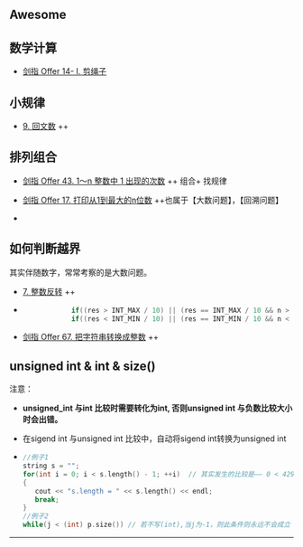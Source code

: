 ## Awesome

## 数学计算

- [剑指 Offer 14- I. 剪绳子](https://leetcode-cn.com/problems/jian-sheng-zi-lcof/)  

## 小规律

- [9. 回文数](https://leetcode-cn.com/problems/palindrome-number/) ++

## 排列组合

- [剑指 Offer 43. 1～n 整数中 1 出现的次数](https://leetcode.cn/problems/1nzheng-shu-zhong-1chu-xian-de-ci-shu-lcof/)  ++ 组合+ 找规律
- [剑指 Offer 17. 打印从1到最大的n位数](https://leetcode.cn/problems/da-yin-cong-1dao-zui-da-de-nwei-shu-lcof/) ++也属于【大数问题】，【回溯问题】

- 

## 如何判断越界

其实伴随数字，常常考察的是大数问题。

- [7. 整数反转](https://leetcode-cn.com/problems/reverse-integer/)   ++

- ```c++
              if((res > INT_MAX / 10) || (res == INT_MAX / 10 && n > 7)) return 0;
              if((res < INT_MIN / 10) || (res == INT_MIN / 10 && n < -8)) return 0;
  ```

- [剑指 Offer 67. 把字符串转换成整数](https://leetcode.cn/problems/ba-zi-fu-chuan-zhuan-huan-cheng-zheng-shu-lcof/) ++



## unsigned int & int & size()

注意：

- **unsigned_int 与int 比较时需要转化为int, 否则unsigned int 与负数比较大小时会出错。**

- 在sigend int 与unsigned int 比较中，自动将sigend int转换为unsigned int 

- ```c++
  //例子1
  string s = "";
  for(int i = 0; i < s.length() - 1; ++i)  // 其实发生的比较是—— 0 < 4294967295, s.length() 是无符号的0， -1后变为非常大的数
  {
     cout << "s.length = " << s.length() << endl;
     break;
  }
  //例子2
  while(j < (int) p.size()) // 若不写(int),当j为-1，则此条件则永远不会成立
  ```

  


------

